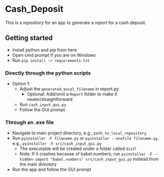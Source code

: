 # Cash_Deposit
This is a repository for an app to generate a report for a cash deposit.

## Getting started
- Install python and pip from here
- Open cmd prompt if you are on Windows
- Run `pip install -r requirements.txt`

### Directly through the python scripts
- Option 1:
    - Adjust the `generated_excel_filename` in report.py
        - Optional: Add/omit a `Report` folder to make it neater/straightforward
    - Run  `cash_input_gui.py`
    - Follow the GUI prompt
### Through an .exe file
- Navigate to main project directory, e.g., `path_to_local_repository`
- Run `pyinstaller -F filename.py` or `pyinstaller --onefile filename.py`, e.g., `pyinstaller -F src/cash_input_gui.py`
    - The executable will be created under a folder called `dist`!
    - Note: If it crashes because of babel.numbers, run `pyinstaller -F --hidden-import "babel.numbers" src/cash_input_gui.py` instead from the main directory
- Run the app and follow the GUI prompt